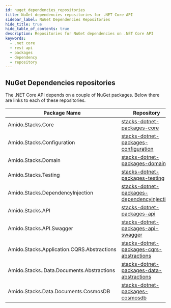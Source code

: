 ```yaml
---
id: nuget_dependencies_repositories
title: NuGet dependencies repositories for .NET Core API
sidebar_label: NuGet Dependencies Repositories
hide_title: true
hide_table_of_contents: true
description: Repositories for NuGet dependencies on .NET Core API
keywords:
  - .net core
  - rest api
  - packages
  - dependency
  - repository
---
```


## NuGet Dependencies repositories

The .NET Core API depends on a couple of NuGet packages. Below there are links to each of these repositories.

| Package Name                               	| Repository                                                                                                        |
|--------------------------------------------	|-------------------------------------------------------------------------------------------------------------------|
| Amido.Stacks.Core                          	| [stacks-dotnet-packages-core](https://github.com/amido/stacks-dotnet-packages-core)                               |
| Amido.Stacks.Configuration                 	| [stacks-dotnet-packages-configuration](https://github.com/amido/stacks-dotnet-packages-configuration)             |
| Amido.Stacks.Domain                        	| [stacks-dotnet-packages-domain](https://github.com/amido/stacks-dotnet-packages-domain)                           |
| Amido.Stacks.Testing                       	| [stacks-dotnet-packages-testing](https://github.com/amido/stacks-dotnet-packages-testing)                         |
| Amido.Stacks.DependencyInjection           	| [stacks-dotnet-packages-dependencyinjection](https://github.com/amido/stacks-dotnet-packages-dependencyinjection) |
| Amido.Stacks.API                           	| [stacks-dotnet-packages-api](https://github.com/amido/stacks-dotnet-packages-api)                                 |
| Amido.Stacks.API.Swagger                   	| [stacks-dotnet-packages-api-swagger](https://github.com/amido/stacks-dotnet-packages-api-swagger)                 |
| Amido.Stacks.Application.CQRS.Abstractions 	| [stacks-dotnet-packages-cqrs-abstractions](https://github.com/amido/stacks-dotnet-packages-cqrs-abstractions)     |
| Amido.Stacks..Data.Documents.Abstractions  	| [stacks-dotnet-packages-data-abstractions](https://github.com/amido/stacks-dotnet-packages-data-abstractions)     |
| Amido.Stacks.Data.Documents.CosmosDB       	| [stacks-dotnet-packages-cosmosdb](https://github.com/amido/stacks-dotnet-packages-cosmosdb)                       |